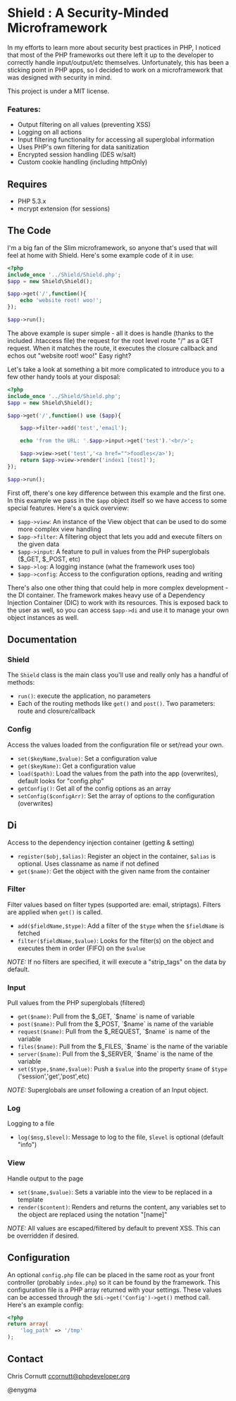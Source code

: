 Shield : A Security-Minded Microframework
===============

In my efforts to learn more about security best practices in PHP, I noticed that most of the PHP 
frameworks out there left it up to the developer to correctly handle input/output/etc themselves.
Unfortunately, this has been a sticking point in PHP apps, so I decided to work on a microframework
that was designed with security in mind.

This project is under a MIT license.

### Features:
- Output filtering on all values (preventing XSS)
- Logging on all actions
- Input filtering functionality for accessing all superglobal information
- Uses PHP's own filtering for data sanitization
- Encrypted session handling (DES w/salt)
- Custom cookie handling (including httpOnly)

Requires
---------------
* PHP 5.3.x
* mcrypt extension (for sessions)

The Code
---------------
I'm a big fan of the Slim microframework, so anyone that's used that will feel at home with Shield.
Here's some example code of it in use:

```php
<?php
include_once '../Shield/Shield.php';
$app = new Shield\Shield();

$app->get('/',function(){
    echo 'website root! woo!';
});

$app->run();

```

The above example is super simple - all it does is handle (thanks to the included .htaccess file)
the request for the root level route "/" as a GET request. When it matches the route, it executes
the closure callback and echos out "website root! woo!" Easy right?

Let's take a look at something a bit more complicated to introduce you to a few other handy tools
at your disposal:

```php
<?php
include_once '../Shield/Shield.php';
$app = new Shield\Shield();

$app->get('/',function() use ($app){

    $app->filter->add('test','email');

    echo 'from the URL: '.$app->input->get('test').'<br/>';

    $app->view->set('test','<a href="">foodles</a>');
    return $app->view->render('index1 [test]');
});

$app->run();

```

First off, there's one key difference between this example and the first one. In this example we 
pass in the `$app` object itself so we have access to some special features. Here's a quick overview:

* `$app->view`: An instance of the View object that can be used to do some more complex view handling
* `$app->filter`: A filtering object that lets you add and execute filters on the given data
* `$app->input`: A feature to pull in values from the PHP superglobals ($_GET, $_POST, etc)
* `$app->log`: A logging instance (what the framework uses too)
* `$app->config`: Access to the configuration options, reading and writing

There's also one other thing that could help in more complex development - the DI container. The framework
makes heavy use of a Dependency Injection Container (DIC) to work with its resources. This is exposed 
back to the user as well, so you can access `$app->di` and use it to manage your own object instances as well.

Documentation
-----------------
### Shield
The `Shield` class is the main class you'll use and really only has a handful of methods:
* `run()`: execute the application, no parameters
* Each of the routing methods like `get()` and `post()`. Two parameters: route and closure/callback

### Config
Access the values loaded from the configuration file or set/read your own.
* `set($keyName,$value)`: Set a configuration value
* `get($keyName)`: Get a configuration value
* `load($path)`: Load the values from the path into the app (overwrites), default looks for "config.php"
* `getConfig()`: Get all of the config options as an array
* `setConfig($configArr)`: Set the array of options to the configuration (overwrites)

## Di
Access to the dependency injection container (getting & setting)
* `register($obj,$alias)`: Register an object in the container, `$alias` is optional. Uses classname as name
if not defined
* `get($name)`: Get the object with the given name from the container

### Filter
Filter values based on filter types (supported are: email, striptags). Filters are applied when `get()` is called.
* `add($fieldName,$type)`: Add a filter of the `$type` when the `$fieldName` is fetched
* `filter($fieldName,$value)`: Looks for the filter(s) on the object and executes them in order (FIFO) on the `$value`

*NOTE:* If no filters are specified, it will execute a "strip_tags" on the data by default.

### Input
Pull values from the PHP superglobals (filtered)
* `get($name)`: Pull from the $_GET, `$name` is name of variable
* `post($name)`: Pull from the $_POST, `$name` is name of the variable
* `request($name)`: Pull from the $_REQUEST, `$name` is name of the variable
* `files($name)`: Pull from the $_FILES, `$name` is the name of the variable
* `server($name)`: Pull from the $_SERVER, `$name` is the name of the variable
* `set($type,$name,$value)`: Push a `$value` into the property `$name` of `$type` ('session','get','post',etc)

*NOTE:* Superglobals are *unset* following a creation of an Input object.

### Log
Logging to a file
* `log($msg,$level)`: Message to log to the file, `$level` is optional (default "info")

### View
Handle output to the page
* `set($name,$value)`: Sets a variable into the view to be replaced in a template
* `render($content)`: Renders and returns the content, any variables set to the object are replaced using the notation "[name]"

*NOTE:* All values are escaped/filtered by default to prevent XSS. This can be overridden if desired.

Configuration
--------------
An optional `config.php` file can be placed in the same root as your front controller (probably `index.php`) so
it can be found by the framework. This configuration file is a PHP array returned with your settings. These values 
can be accessed through the `$di->get('Config')->get()` method call. Here's an example config:

```php
<?php
return array(
    'log_path' => '/tmp'
);
```

Contact
--------------
Chris Cornutt <ccornutt@phpdeveloper.org>

@enygma

